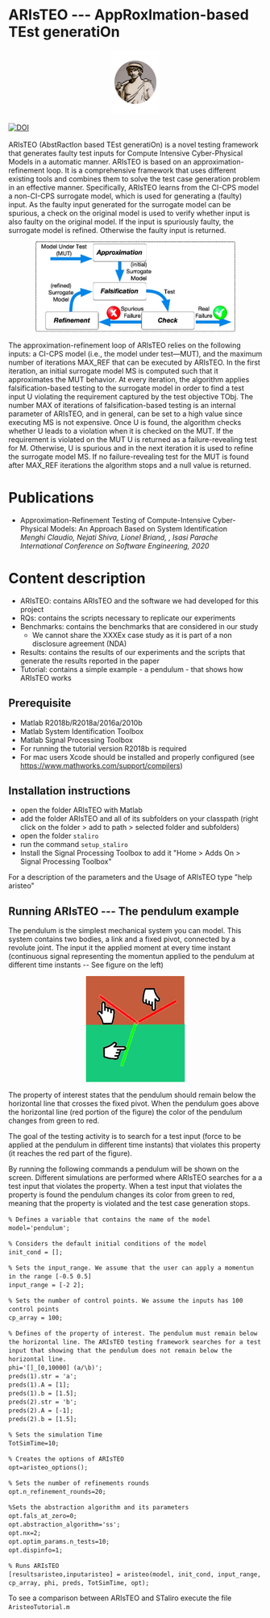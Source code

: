 # ARIsTEO --- AppRoxImation-based TEst generatiOn

<p align="center">
<img src="./Logo.png" alt="ARIsTEO logo" width="96">
</p>

[![DOI](https://zenodo.org/badge/DOI/10.5281/zenodo.3677209.svg)](https://doi.org/10.5281/zenodo.3677209)
<br/>
<br/>
ARIsTEO (AbstRactIon based TEst generatiOn) is a novel testing framework that generates faulty test inputs for Compute Intensive Cyber-Physical Models in a automatic manner. ARIsTEO is based on an approximation-refinement loop.
It is a comprehensive framework that uses different existing tools and combines them to solve the test case generation problem in an effective manner.
Specifically, ARIsTEO learns from the CI-CPS model a non-CI-CPS surrogate model, which is used for generating a (faulty) input.
As the faulty input generated for the surrogate model can be spurious, a check on the original model is used to verify whether input is also faulty on the original model. If the input is spuriously faulty, the surrogate model is refined. Otherwise the faulty input is returned.

<p align="center">
<img src="./approach.jpg" alt="ARIsTEO" width="396">
</p>

The approximation-refinement loop of ARIsTEO relies on the following inputs: a CI-CPS model  (i.e., the model under test—MUT), and the maximum number of iterations MAX_REF that can be executed by ARIsTEO. In the first iteration, an initial surrogate model MS is computed such that it approximates the MUT behavior. At every iteration, the algorithm applies falsification-based testing to the surrogate model in order to find a test input U violating the requirement captured by the test objective TObj. The number MAX of iterations of falsification-based testing is an internal parameter of ARIsTEO, and in general, can be set to a high value since executing MS is not expensive. Once U is found, the algorithm checks whether U leads to a violation when it is checked on the MUT. If the requirement is violated on the MUT U is returned as a failure-revealing test for M. Otherwise, U is spurious and in the next iteration it is used to refine the surrogate model MS. If no failure-revealing test for the MUT is found after MAX_REF iterations the algorithm stops and a null value is returned.

# Publications
- Approximation-Refinement Testing of Compute-Intensive Cyber-Physical Models: An Approach Based on System Identification<br/>
<i>Menghi Claudio, Nejati Shiva, Lionel Briand, , Isasi Parache<br/>
International Conference on Software Engineering, 2020 <br/>
</i>

# Content description
- ARIsTEO: contains ARIsTEO and the software we had developed for this project
- RQs: contains the scripts necessary to replicate our experiments
- Benchmarks: contains the benchmarks that are considered in our study
    * We cannot share the XXXEx case study as it is part of a non disclosure agreement (NDA)
- Results: contains the results of our experiments and the scripts that generate the results reported in the paper
- Tutorial: contains a simple example - a pendulum -  that shows how ARIsTEO works

## Prerequisite
- Matlab R2018b/R2018a/2016a/2010b
- Matlab System Identification Toolbox
- Matlab Signal Processing Toolbox
- For running the tutorial version R2018b is required
- For mac users Xcode should be installed and properly configured (see https://www.mathworks.com/support/compilers)

## Installation instructions
- open the folder ARIsTEO with Matlab
- add the folder ARIsTEO and all of its subfolders on your classpath (right click on the folder > add to path > selected folder and subfolders)
- open the folder ``staliro``
- run the command ``setup_staliro``
- Install the Signal Processing Toolbox to add it "Home > Adds On > Signal Processing Toolbox"

For a description of the parameters and the Usage of ARIsTEO type "help aristeo"  

## Running ARIsTEO --- The pendulum example
The pendulum is the simplest mechanical system you can model. This system contains two bodies, a link and a fixed pivot, connected by a revolute joint.
The input it the applied moment at every time instant (continuous signal representing the momentun applied to the pendulum at different time instants -- See figure on the left)

<p align="center">
<img src="./SatViol.png" alt="ARIsTEO logo" width="196">
</>

The property of interest states that the pendulum should remain below the horizontal line that crosses the fixed pivot. When the pendulum goes above the horizontal line (red portion of the figure) the color of the pendulum changes from green to red. <br/>

The goal of the testing activity is to search for a test input (force to be applied at the pendulum in different time instants) that violates this property (it reaches the red part of the figure).


By running the following commands a pendulum will be shown on the screen. Different simulations are performed where ARIsTEO searches for a a test input that violates the property. When a test input that violates the property is found  the pendulum changes its color from green to red, meaning that the property is violated and the test case generation stops.


``% Defines a variable that contains the name of the model``<br/>
``model='pendulum';``<br/>

``% Considers the default initial conditions of the model``<br/>
``init_cond = [];``<br/>

``% Sets the input_range. We assume that the user can apply a momentun in the range [-0.5 0.5]``<br/>
``input_range = [-2 2];``<br/>

``% Sets the number of control points. We assume the inputs has 100 control points``<br/>
``cp_array = 100;``

``% Defines of the property of interest. The pendulum must remain below the horizontal line. The ARIsTEO testing framework searches for a test input that showing that the pendulum does not remain below the horizontal line. ``<br/>
``phi='[]_[0,10000] (a/\b)';``<br/>
``preds(1).str = 'a';``<br/>
``preds(1).A = [1];``<br/>
``preds(1).b = [1.5];``<br/>
``preds(2).str = 'b';``<br/>
``preds(2).A = [-1];``<br/>
``preds(2).b = [1.5];``<br/>

``% Sets the simulation Time``<br/>
``TotSimTime=10;``<br/>

``% Creates the options of ARIsTEO``<br/>
``opt=aristeo_options();``<br/>

``% Sets the number of refinements rounds``<br/>
``opt.n_refinement_rounds=20;``<br/>

``%Sets the abstraction algorithm and its parameters``<br/>
``opt.fals_at_zero=0;``<br/>
``opt.abstraction_algorithm='ss';``<br/>
``opt.nx=2;``<br/>
``opt.optim_params.n_tests=10;``<br/>
``opt.dispinfo=1;``<br/>

``% Runs ARIsTEO``<br/>
``[resultsaristeo,inputaristeo] = aristeo(model, init_cond, input_range, cp_array, phi, preds, TotSimTime, opt);``<br/>




To see a comparison between ARIsTEO and STaliro execute the file ``AristeoTutorial.m``
